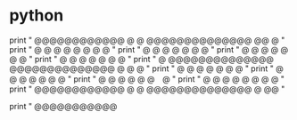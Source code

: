 # python

print "  @@@@@@@@@@@@     @            @   @@@@@@@@@@@@@@   @@          @ "
print " @            @    @            @   @                @ @         @ "
print " @                 @            @   @                @  @        @ "
print " @                 @            @   @                @   @       @ "
print " @                 @            @   @                @    @      @ "
print " @                 @@@@@@@@@@@@@@   @@@@@@@@@@@@@@   @     @     @ "
print " @                 @            @   @                @      @    @ "
print " @                 @            @   @                @       @   @ "
print " @                 @            @   @                @        @　@ "
print " @            @    @            @   @                @         @ @ "
print "  @@@@@@@@@@@@     @            @   @@@@@@@@@@@@@@   @          @@ "

print " @@@@@@@@@@@
             
             
            
